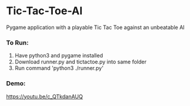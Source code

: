 # Tic-Tac-Toe-AI
Pygame application with a playable Tic Tac Toe against an unbeatable AI

### To Run:
1. Have python3 and pygame installed
2. Download runner.py and tictactoe.py into same folder
3. Run command 'python3 ./runner.py'

### Demo:
https://youtu.be/c_QTkdanAUQ
